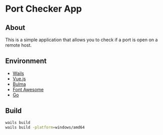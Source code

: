 # Port Checker App

## About

This is a simple application that allows you to check if a port is open on a remote host.

## Environment

- [Wails](https://wails.app/)
- [Vue.js](https://vuejs.org/)
- [Bulma](https://bulma.io/)
- [Font Awesome](https://fontawesome.com/)
- [Go](https://golang.org/)

## Build

```bash
wails build
wails build -platform=windows/amd64
```

